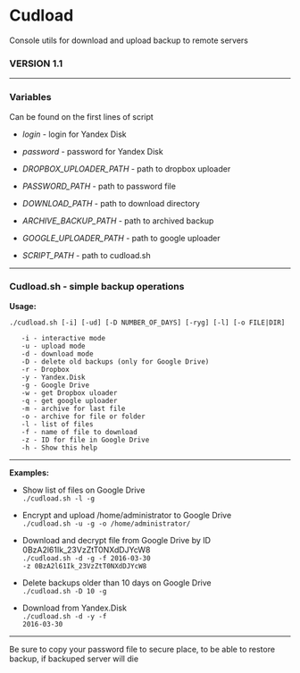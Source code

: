 # Cudload
Console utils for download and upload backup to remote servers

### VERSION 1.1
----------
### Variables

Can be found on the first lines of script

* *login*                   - login for Yandex Disk

* *password*                - password for Yandex Disk

* *DROPBOX_UPLOADER_PATH*   - path to dropbox uploader

* *PASSWORD_PATH*           - path to password file

* *DOWNLOAD_PATH*           - path to download directory

* *ARCHIVE_BACKUP_PATH*     - path to archived backup

* *GOOGLE_UPLOADER_PATH*    - path to google uploader

* *SCRIPT_PATH*             - path to cudload.sh
----------
### Cudload.sh - simple backup operations<br>
<b>Usage:</b>

  ```
  ./cudload.sh [-i] [-ud] [-D NUMBER_OF_DAYS] [-ryg] [-l] [-o FILE|DIR]

     -i - interactive mode
     -u - upload mode
     -d - download mode
     -D - delete old backups (only for Google Drive)
     -r - Dropbox
     -y - Yandex.Disk
     -g - Google Drive
     -w - get Dropbox uloader
     -q - get google uploader
     -m - archive for last file
     -o - archive for file or folder
     -l - list of files
     -f - name of file to download
     -z - ID for file in Google Drive
     -h - Show this help
  ```
----------
<b>Examples:</b><br>

* Show list of files on Google Drive<br>
  ```./cudload.sh -l -g```

* Encrypt and upload /home/administrator to Google Drive<br>
  <code>./cudload.sh -u -g -o /home/administrator/</code>

* Download and decrypt file from Google Drive by ID 0BzA2l61Ik_23VzZtT0NXdDJYcW8<br>
  <code>./cudload.sh -d -g -f 2016-03-30 -z 0BzA2l61Ik_23VzZtT0NXdDJYcW8</code>

* Delete backups older than 10 days on Google Drive<br>
  <code>./cudload.sh -D 10 -g</code>

* Download from Yandex.Disk<br>
  <code>./cudload.sh -d -y -f 2016-03-30</code>
----------
Be sure to copy your password file to secure place, to be able to restore backup, if backuped server will die
